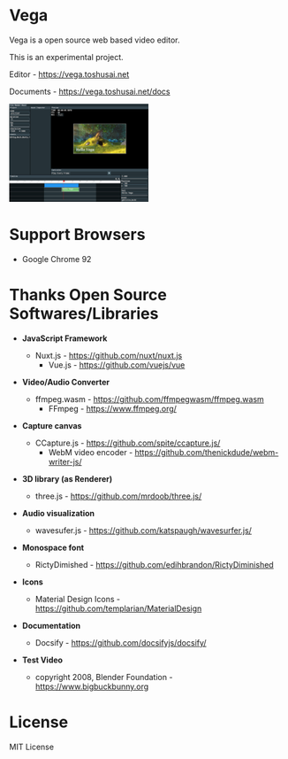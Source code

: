 # Vega

Vega is a open source web based video editor. 

This is an experimental project.

Editor - https://vega.toshusai.net

Documents - https://vega.toshusai.net/docs

<img src="static/static/img/vega_screenshot.png" width="50%">

# Support Browsers
- Google Chrome 92

# Thanks Open Source Softwares/Libraries

- **JavaScript Framework**
  - Nuxt.js - https://github.com/nuxt/nuxt.js
    - Vue.js - https://github.com/vuejs/vue

- **Video/Audio Converter**
  - ffmpeg.wasm - https://github.com/ffmpegwasm/ffmpeg.wasm
    - FFmpeg - https://www.ffmpeg.org/

- **Capture canvas**
  - CCapture.js - https://github.com/spite/ccapture.js/
    - WebM video encoder - https://github.com/thenickdude/webm-writer-js/

- **3D library (as Renderer)**
  - three.js - https://github.com/mrdoob/three.js/

- **Audio visualization**
  - wavesufer.js - https://github.com/katspaugh/wavesurfer.js/

- **Monospace font**
  - RictyDimished - https://github.com/edihbrandon/RictyDiminished

- **Icons**
  - Material Design Icons - https://github.com/templarian/MaterialDesign

- **Documentation**
  - Docsify - https://github.com/docsifyjs/docsify/

- **Test Video**
  - copyright 2008, Blender Foundation - https://www.bigbuckbunny.org

# License
MIT License

